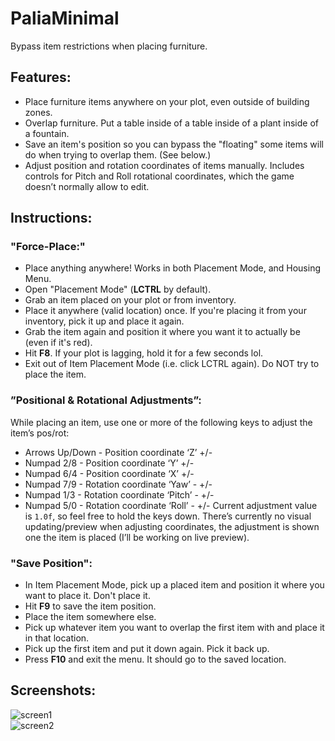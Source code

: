 # PaliaMinimal

Bypass item restrictions when placing furniture.

## Features:
* Place furniture items anywhere on your plot, even outside of building zones.
* Overlap furniture. Put a table inside of a table inside of a plant inside of a fountain.
* Save an item's position so you can bypass the "floating" some items will do when trying to overlap them. (See below.)
* Adjust position and rotation coordinates of items manually. Includes controls for Pitch and Roll rotational coordinates, which the game doesn’t normally allow to edit.

## Instructions:

### "Force-Place:"
* Place anything anywhere! Works in both Placement Mode, and Housing Menu.
* Open "Placement Mode" (**LCTRL** by default).
* Grab an item placed on your plot or from inventory.
* Place it anywhere (valid location) once. If you're placing it from your inventory, pick it up and place it again.
* Grab the item again and position it where you want it to actually be (even if it's red).
* Hit **F8**. If your plot is lagging, hold it for a few seconds lol.
* Exit out of Item Placement Mode (i.e. click LCTRL again). Do NOT try to place the item.

### ”Positional & Rotational Adjustments”:
While placing an item, use one or more of the following keys to adjust the item’s pos/rot:
* Arrows Up/Down - Position coordinate ‘Z’ +/-
* Numpad 2/8 - Position coordinate ‘Y’ +/-
* Numpad 6/4 - Position coordinate ‘X’ +/-
* Numpad 7/9 - Rotation coordinate ‘Yaw’ - +/-
* Numpad 1/3 - Rotation coordinate ‘Pitch’ - +/-
* Numpad 5/0 - Rotation coordinate ‘Roll’ - +/-
Current adjustment value is `1.0f`, so feel free to hold the keys down.
There’s currently no visual updating/preview when adjusting coordinates, the adjustment is shown one the item is placed (I’ll be working on live preview).

### "Save Position":
* In Item Placement Mode, pick up a placed item and position it where you want to place it. Don't place it.
* Hit **F9** to save the item position.
* Place the item somewhere else.
* Pick up whatever item you want to overlap the first item with and place it in that location.
* Pick up the first item and put it down again. Pick it back up.
* Press **F10** and exit the menu. It should go to the saved location.

## Screenshots:
![screen1](https://i.imgur.com/NBiOJPt.png)  
![screen2](https://i.imgur.com/xcInZZz.png)  
